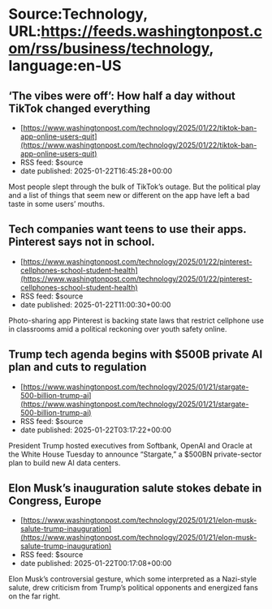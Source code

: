 # Source:Technology, URL:https://feeds.washingtonpost.com/rss/business/technology, language:en-US

## ‘The vibes were off’: How half a day without TikTok changed everything
 - [https://www.washingtonpost.com/technology/2025/01/22/tiktok-ban-app-online-users-quit](https://www.washingtonpost.com/technology/2025/01/22/tiktok-ban-app-online-users-quit)
 - RSS feed: $source
 - date published: 2025-01-22T16:45:28+00:00

Most people slept through the bulk of TikTok’s outage. But the political play and a list of things that seem new or different on the app have left a bad taste in some users’ mouths.

## Tech companies want teens to use their apps. Pinterest says not in school.
 - [https://www.washingtonpost.com/technology/2025/01/22/pinterest-cellphones-school-student-health](https://www.washingtonpost.com/technology/2025/01/22/pinterest-cellphones-school-student-health)
 - RSS feed: $source
 - date published: 2025-01-22T11:00:30+00:00

Photo-sharing app Pinterest is backing state laws that restrict cellphone use in classrooms amid a political reckoning over youth safety online.

## Trump tech agenda begins with $500B private AI plan and cuts to regulation
 - [https://www.washingtonpost.com/technology/2025/01/21/stargate-500-billion-trump-ai](https://www.washingtonpost.com/technology/2025/01/21/stargate-500-billion-trump-ai)
 - RSS feed: $source
 - date published: 2025-01-22T03:17:22+00:00

President Trump hosted executives from Softbank, OpenAI and Oracle at the White House Tuesday to announce “Stargate,” a $500BN private-sector plan to build new AI data centers.

## Elon Musk’s inauguration salute stokes debate in Congress, Europe
 - [https://www.washingtonpost.com/technology/2025/01/21/elon-musk-salute-trump-inauguration](https://www.washingtonpost.com/technology/2025/01/21/elon-musk-salute-trump-inauguration)
 - RSS feed: $source
 - date published: 2025-01-22T00:17:08+00:00

Elon Musk’s controversial gesture, which some interpreted as a Nazi-style salute, drew criticism from Trump’s political opponents and energized fans on the far right.

